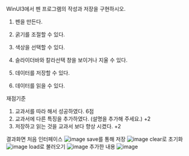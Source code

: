 WinUI3에서 펜 프로그램의 작성과 저장을 구현하시오.
1. 펜을 만든다.

2. 굵기를 조절할 수 있다.
3. 색상을 선택할 수 있다.

4. 슬라이더바와 칼라선택 창을 보이거나 지울 수 있다.
5. 데이터를 저장할 수 있다.
6. 데이터를 읽을 수 있다.

재점기준
1. 교과서를 따라 해서 성공하였다. 6점
2. 교과서에 다른 특징을 추가하였다. (설명을 추가해 주세요.) +2
3. 저장하고 읽는 것을 교과서 보다 향상 시켰다. +2

결과화면
처음 인터페이스
![image](https://github.com/qkrgudals1030/colorpen/assets/50895124/0671e26a-3a2e-40e2-ba5b-c8fd30f6fe08)
save를 통해 저장
![image](https://github.com/qkrgudals1030/colorpen/assets/50895124/726e2c26-645a-4113-9edf-1ae09f667a23)
clear로 초기화
![image](https://github.com/qkrgudals1030/colorpen/assets/50895124/476546b2-1c59-4440-a318-57c90fede933)
load로 불러오기
![image](https://github.com/qkrgudals1030/colorpen/assets/50895124/99533393-2079-44b7-86d0-4aa4bacf1bdb)
추가한 내용
![image](https://github.com/qkrgudals1030/colorpen/assets/50895124/309c9fda-c1ec-4ab3-84d6-7b9af90c42bf)

